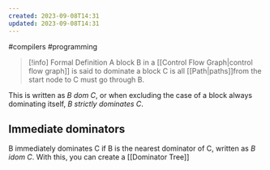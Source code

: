 ```yaml
---
created: 2023-09-08T14:31
updated: 2023-09-08T14:31
---
```

#compilers #programming 

>[!info] Formal Definition
>A block B in a [[Control Flow Graph|control flow graph]] is said to dominate a block C is all [[Path|paths]]from the start node to C must go through B.

This is written as *B dom C*, or when excluding the case of a block always dominating itself, *B strictly dominates C*.

## Immediate dominators
B immediately dominates C if B is the nearest dominator of C, written as *B idom C*. With this, you can create a [[Dominator Tree]]